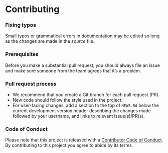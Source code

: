# Contributing

### Fixing typos

Small typos or grammatical errors in documentation may be edited so long as the
changes are made in the _source_ file.

### Prerequisites

Before you make a substantial pull request, you should always file an issue and
make sure someone from the team agrees that it’s a problem.

### Pull request process

*  We recommend that you create a Git branch for each pull request (PR).
*  New code should follow the style used in the project.
*  For user-facing changes, add a section to the top of `NEWS.Rd` below the
current development version header describing the changes made followed by your
username, and links to relevant issue(s)/PR(s).

### Code of Conduct

Please note that this project is released with a
[Contributor Code of Conduct](CODE_OF_CONDUCT.md). By contributing to this
project you agree to abide by its terms.

